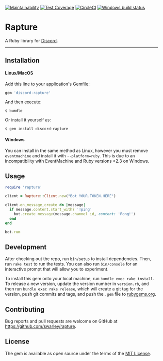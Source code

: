 [![Maintainability](https://api.codeclimate.com/v1/badges/d517c936c813b67c21f2/maintainability)](https://codeclimate.com/github/swarley/rapture/maintainability) [![Test Coverage](https://api.codeclimate.com/v1/badges/d517c936c813b67c21f2/test_coverage)](https://codeclimate.com/github/swarley/rapture/test_coverage) [![CircleCI](https://img.shields.io/circleci/build/github/swarley/rapture/master)](https://circleci.com/gh/swarley/rapture) [![Windows build status](https://ci.appveyor.com/api/projects/status/6dcu4eajebmv7fny/branch/master?svg=true)](https://ci.appveyor.com/project/swarley/rapture/branch/master)


# Rapture

A Ruby library for [Discord](https://discord.com).

----------------------------------------------------

## Installation

#### Linux/MacOS
Add this line to your application's Gemfile:

```ruby
gem 'discord-rapture'
```

And then execute:

    $ bundle

Or install it yourself as:

    $ gem install discord-rapture

#### Windows
You can install in the same method as Linux, however you must remove `eventmachine` and install it with `--platform=ruby`. This is due to an incompatibility with EventMachine and Ruby versions >2.3 on Windows. 


## Usage

```ruby
require 'rapture'

client = Rapture::Client.new("Bot Y0UR.T0KEN.HERE")

client.on_message_create do |message|
  if message.content.start_with? '!ping'
    bot.create_message(message.channel_id, content: 'Pong!')
  end
end

bot.run
```

## Development

After checking out the repo, run `bin/setup` to install dependencies. Then, run `rake test` to run the tests. You can also run `bin/console` for an interactive prompt that will allow you to experiment.

To install this gem onto your local machine, run `bundle exec rake install`. To release a new version, update the version number in `version.rb`, and then run `bundle exec rake release`, which will create a git tag for the version, push git commits and tags, and push the `.gem` file to [rubygems.org](https://rubygems.org).

## Contributing

Bug reports and pull requests are welcome on GitHub at https://github.com/swarley/rapture.

## License

The gem is available as open source under the terms of the [MIT License](http://opensource.org/licenses/MIT).
